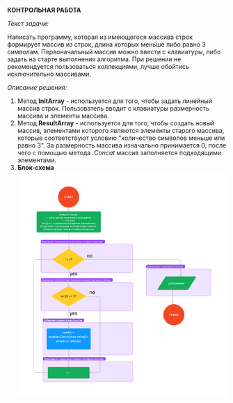 **КОНТРОЛЬНАЯ РАБОТА**

*Текст задачи:*  

Написать программу, которая из имеющегося массива строк формирует массив из строк, длина которых меньше либо равно 3 символам. Первоначальный массив можно ввести с клавиатуры, либо задать на старте выполнения алгоритма. При решении не рекомендуется пользоваться коллекциями, лучше обойтись исключительно массивами.

*Описание решения:*

1. Метод **InitArray** - используется для того, чтобы задать линейный массив строк. Пользователь вводит с клавиатуры размерность массива и элементы массива.
2. Метод **ResultArray** - используется для того, чтобы создать новый массив, элементами которого являются элементы старого массива, которые соответствуют условию "количество символов меньше или равно 3". За размерность массива изначально принимается 0, после чего с помощью метода  *.Concat* массив заполняется подходящими элементами.
3. **Блок-схема** 
![Алгоритм](Блок-схема.png)
